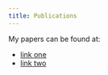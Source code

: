 ```yaml
---
title: Publications
---
```


My papers can be found at:
- [link one](https://people.cs.vt.edu/papers)
- [link two](https://tchlux.info)
